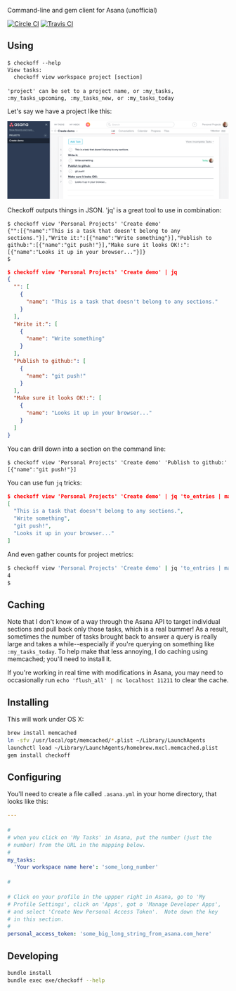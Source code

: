 Command-line and gem client for Asana (unofficial)

[![Circle CI](https://circleci.com/gh/apiology/checkoff.svg?style=svg)](https://circleci.com/gh/apiology/checkoff)
[![Travis CI](https://travis-ci.org/apiology/checkoff.svg?branch=master)](https://travis-ci.org/apiology/checkoff)

## Using

```
$ checkoff --help
View tasks:
  checkoff view workspace project [section]

'project' can be set to a project name, or :my_tasks, :my_tasks_upcoming, :my_tasks_new, or :my_tasks_today
```

Let's say we have a project like this:

![project screenshot from asana.com](https://github.com/apiology/checkoff/raw/master/docs/example_project.png "Example project")

Checkoff outputs things in JSON.  'jq' is a great tool to use in combination:

```
$ checkoff view 'Personal Projects' 'Create demo'
{"":[{"name":"This is a task that doesn't belong to any sections."}],"Write it:":[{"name":"Write something"}],"Publish to github:":[{"name":"git push!"}],"Make sure it looks OK!:":[{"name":"Looks it up in your browser..."}]}
$
```

```json
$ checkoff view 'Personal Projects' 'Create demo' | jq
{
  "": [
    {
      "name": "This is a task that doesn't belong to any sections."
    }
  ],
  "Write it:": [
    {
      "name": "Write something"
    }
  ],
  "Publish to github:": [
    {
      "name": "git push!"
    }
  ],
  "Make sure it looks OK!:": [
    {
      "name": "Looks it up in your browser..."
    }
  ]
}
```

You can drill down into a section on the command line:

```
$ checkoff view 'Personal Projects' 'Create demo' 'Publish to github:'
[{"name":"git push!"}]
```

You can use fun `jq` tricks:

```json
$ checkoff view 'Personal Projects' 'Create demo' | jq 'to_entries | map(.value) | flatten | map(.name)'
[
  "This is a task that doesn't belong to any sections.",
  "Write something",
  "git push!",
  "Looks it up in your browser..."
]
```

And even gather counts for project metrics:

```bash
$ checkoff view 'Personal Projects' 'Create demo' | jq 'to_entries | map(.value) | flatten | map(.name) | length'
4
$ 
```

## Caching

Note that I don't know of a way through the Asana API to target
individual sections and pull back only those tasks, which is a real
bummer!  As a result, sometimes the number of tasks brought back to
answer a query is really large and takes a while--especially if you're
querying on something like `:my_tasks_today`.  To help make that less
annoying, I do caching using memcached; you'll need to install it.

If you're working in real time with modifications in Asana, you may
need to occasionally run `echo 'flush_all' | nc localhost 11211` to
clear the cache.

## Installing

This will work under OS X:

```bash
brew install memcached
ln -sfv /usr/local/opt/memcached/*.plist ~/Library/LaunchAgents
launchctl load ~/Library/LaunchAgents/homebrew.mxcl.memcached.plist
gem install checkoff
```

## Configuring

You'll need to create a file called `.asana.yml` in your home directory, that looks like this:

```yaml
---

#
# when you click on 'My Tasks' in Asana, put the number (just the
# number) from the URL in the mapping below.
#
my_tasks:
  'Your workspace name here': 'some_long_number'

#

# Click on your profile in the uppper right in Asana, go to 'My
# Profile Settings', click on 'Apps', got o 'Manage Developer Apps',
# and select 'Create New Personal Access Token'.  Note down the key
# in this section.
#
personal_access_token: 'some_big_long_string_from_asana.com_here'
```

## Developing

```bash
bundle install
bundle exec exe/checkoff --help
```
